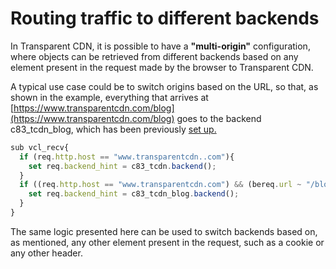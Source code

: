 # Routing traffic to different backends

In Transparent CDN, it is possible to have a **"multi-origin"** configuration, where objects can be retrieved from different backends based on any element present in the request made by the browser to Transparent CDN.

A typical use case could be to switch origins based on the URL, so that, as shown in the example, everything that arrives at [https://www.transparentcdn.com/blog](https://www.transparentcdn.com/blog) goes to the backend c83\_tcdn\_blog, which has been previously [set up.](../getting-started/dashboard/auto-provisioning/backends.md)

```javascript
sub vcl_recv{
  if (req.http.host == "www.transparentcdn..com"){ 
    set req.backend_hint = c83_tcdn.backend();
  } 
  if ((req.http.host == "www.transparentcdn.com") && (bereq.url ~ "/blog")) {
    set req.backend_hint = c83_tcdn_blog.backend();
  }
}
```

The same logic presented here can be used to switch backends based on, as mentioned, any other element present in the request, such as a cookie or any other header.
